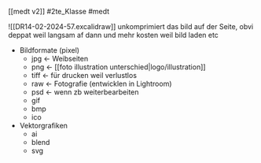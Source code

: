 [[medt v2]] #2te_Klasse #medt 


![[DR14-02-2024-57.excalidraw]]
unkomprimiert das bild auf der Seite, obvi deppat weil langsam af dann und mehr kosten weil bild laden etc

- Bildformate (pixel)
	- jpg ← Weibseiten
	- png ← [[foto illustration unterschied|logo/illustration]]
	- tiff ← für drucken weil verlustlos
	- raw ← Fotografie (entwicklen in Lightroom)
	- psd ← wenn zb weiterbearbeiten
	- gif
	- bmp
	- ico
- Vektorgrafiken
	- ai
	- blend
	- svg